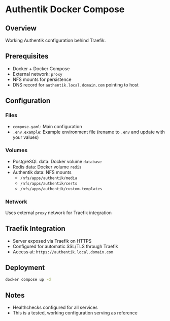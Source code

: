 # Authentik Docker Compose

## Overview
Working Authentik configuration behind Traefik.

## Prerequisites
* Docker + Docker Compose
* External network: `proxy`
* NFS mounts for persistence
* DNS record for `authentik.local.domain.com` pointing to host

## Configuration

### Files
* `compose.yaml`: Main configuration 
* `.env.example`: Example environment file (rename to `.env` and update with your values)

### Volumes
* PostgreSQL data: Docker volume `database`
* Redis data: Docker volume `redis`
* Authentik data: NFS mounts
  - `/nfs/apps/authentik/media`
  - `/nfs/apps/authentik/certs` 
  - `/nfs/apps/authentik/custom-templates`

### Network
Uses external `proxy` network for Traefik integration

## Traefik Integration
* Server exposed via Traefik on HTTPS
* Configured for automatic SSL/TLS through Traefik
* Access at: `https://authentik.local.domain.com`

## Deployment
```bash
docker compose up -d
```

## Notes
* Healthchecks configured for all services
* This is a tested, working configuration serving as reference